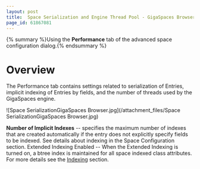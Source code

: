 ```yaml
---
layout: post
title:  Space Serialization and Engine Thread Pool - GigaSpaces Browser
page_id: 61867081
---
```


{% summary %}Using the **Performance** tab of the advanced space configuration dialog.{% endsummary %}

# Overview

The Performance tab contains settings related to serialization of Entries, implicit indexing of Entries by fields, and the number of threads used by the GigaSpaces engine.

![Space SerializationGigaSpaces Browser.jpg](/attachment_files/Space SerializationGigaSpaces Browser.jpg)

**Number of Implicit Indexes** -- specifies the maximum number of indexes that are created automatically if the entry does not explicitly specify fields to be indexed.
See details about indexing in the Space Configuration section.
Extended Indexing Enabled -- When the Extended Indexing is turned on, a btree index is maintained for all space indexed class attributes. For more details see the [Indexing](./indexing.html) section.

